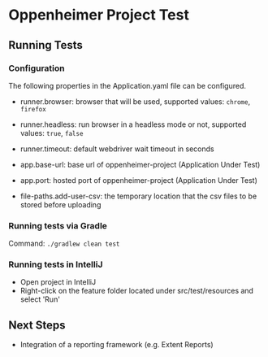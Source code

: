 # Oppenheimer Project Test


## <a name="run-tests"></a> Running Tests

### <a name="run-pre-requisites"></a> Configuration

The following properties in the Application.yaml file can be configured. 

* runner.browser: browser that will be used, supported values: `chrome`, `firefox`
* runner.headless: run browser in a headless mode or not, supported values: `true`, `false`
* runner.timeout: default webdriver wait timeout in seconds


* app.base-url: base url of oppenheimer-project (Application Under Test)
* app.port: hosted port of oppenheimer-project (Application Under Test)


* file-paths.add-user-csv: the temporary location that the csv files to be stored before uploading

### <a name="run-gradle"></a> Running tests via Gradle

Command: `./gradlew clean test`

### <a name="run-intellij"></a> Running tests in IntelliJ

* Open project in IntelliJ
* Right-click on the feature folder located under src/test/resources and select 'Run'

## <a name="run-tests"></a> Next Steps

* Integration of a reporting framework (e.g. Extent Reports)

